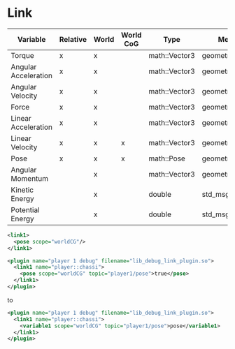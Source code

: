 # Link

Variable | Relative | World | World CoG | Type | Message Type
---| --- | --- | --- | --- |---
Torque | x | x | | math::Vector3 | geometry_msgs::Vector3
Angular Acceleration | x | x | | math::Vector3 | geometry_msgs::Vector3
Angular Velocity | x | x | | math::Vector3 | geometry_msgs::Vector3
Force | x | x | | math::Vector3 | geometry_msgs::Vector3
Linear Acceleration | x | x | | math::Vector3 | geometry_msgs::Vector3
Linear Velocity | x | x | x | math::Vector3 | geometry_msgs::Vector3
Pose | x | x | x | math::Pose | geometry_msgs::Pose
Angular Momentum | | x | | math::Vector3 | geometry_msgs::Vector3
Kinetic Energy | | x | | double | std_msgs::Float64
Potential Energy | | x | | double | std_msgs::Float64

```xml
<link1>
  <pose scope="worldCG"/>
</link1>
```

```xml
<plugin name="player 1 debug" filename="lib_debug_link_plugin.so">
  <link1 name="player::chassi">
    <pose scope="worldCG" topic="player1/pose">true</pose>
  </link1>
</plugin>
```

to

```xml
<plugin name="player 1 debug" filename="lib_debug_link_plugin.so">
  <link1 name="player::chassi">
    <variable1 scope="worldCG" topic="player1/pose">pose</variable1>
  </link1>
</plugin>
```
